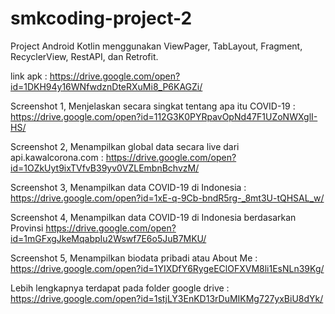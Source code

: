 # smkcoding-project-2
Project Android Kotlin menggunakan ViewPager, TabLayout, Fragment, RecyclerView, RestAPI, dan Retrofit.

link apk : <https://drive.google.com/open?id=1DKH94y16WNfwdznDteRXuMi8_P6KAGZi/>

Screenshot 1, Menjelaskan secara singkat tentang apa itu COVID-19 : <https://drive.google.com/open?id=112G3K0PYRpavOpNd47F1UZoNWXglI-HS/>

Screenshot 2, Menampilkan global data secara live dari api.kawalcorona.com : <https://drive.google.com/open?id=1OZkUyt9ixTVfvB39yv0VZLEmbnBchvzM/>

Screenshot 3, Menampilkan data COVID-19 di Indonesia : <https://drive.google.com/open?id=1xE-q-9Cb-bndR5rg-_8mt3U-tQHSAL_w/>

Screenshot 4, Menampilkan data COVID-19 di Indonesia berdasarkan Provinsi <https://drive.google.com/open?id=1mGFxgJkeMqabpIu2Wswf7E6o5JuB7MKU/>

Screenshot 5, Menampilkan biodata pribadi atau About Me : <https://drive.google.com/open?id=1YIXDfY6RygeEClOFXVM8li1EsNLn39Kg/>

Lebih lengkapnya terdapat pada folder google drive : <https://drive.google.com/open?id=1stjLY3EnKD13rDuMIKMg727yxBiU8dYk/>

